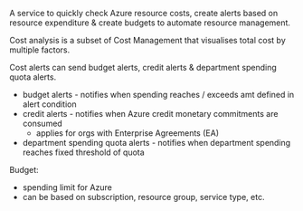 A service to quickly check Azure resource costs, create alerts based on resource expenditure & create budgets to automate resource management. 

Cost analysis is a subset of Cost Management that visualises total cost by multiple factors. 

Cost alerts can send budget alerts, credit alerts & department spending quota alerts.
- budget alerts - notifies when spending reaches / exceeds amt defined in alert condition
- credit alerts - notifies when Azure credit monetary commitments are consumed
	- applies for orgs with Enterprise Agreements (EA)
- department spending quota alerts - notifies when department spending reaches fixed threshold of quota

Budget:
- spending limit for Azure
- can be based on subscription, resource group, service type, etc.